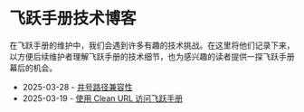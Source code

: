 # 飞跃手册技术博客

在飞跃手册的维护中，我们会遇到许多有趣的技术挑战。在这里将他们记录下来，以方便后续维护者理解飞跃手册的技术细节，也为感兴趣的读者提供一探飞跃手册幕后的机会。

- 2025-03-28 - [井号路径兼容性](hash-path)
- 2025-03-19 - [使用 Clean URL 访问飞跃手册](clean-url)
